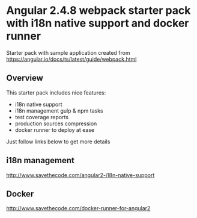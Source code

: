 #  Angular 2.4.8 webpack starter pack with i18n native support and docker runner

Starter pack with sample application created from https://angular.io/docs/ts/latest/guide/webpack.html

## Overview

This starter pack includes nice features:

* i18n native support
* i18n management gulp & npm tasks
* test coverage reports
* production sources compression
* docker runner to deploy at ease

Just follow links below to get more details

## i18n management

http://www.savethecode.com/angular2-i18n-native-support

## Docker
http://www.savethecode.com/docker-runner-for-angular2